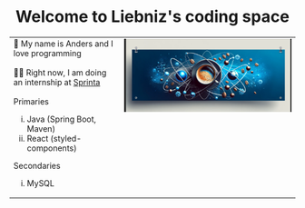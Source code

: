<h1 align="center" class="Merriweather">Welcome to Liebniz's coding space</h1>
<table border="0">
  <tr>
    <td valign="top"><div style="display: flex; flex-direction: column; align-items: left; justify-content: center"> 
    <div style="">👋 My name is Anders and I love programming </div>
    <br>
    <div>👨‍🎓 Right now, I am doing an internship at <a href="sprinta.se">Sprinta</a></div>
    <br>
    <span>Primaries</span>
    <ul>
      <li type="i"> Java (Spring Boot, Maven)
      <li type="i"> React (styled-components)
    </ul>
        <span>Secondaries</span>
    <ul>
      <li type="i"> MySQL
    </ul>
  </div></td>
    <td valign="top"><img src="./static/coffee-atom-banner.png" alt="Java React banner" width="auto" style="display: block; margin-left: auto; margin-right: auto" /></td>
  </tr>
</table>
